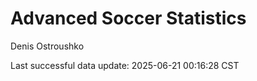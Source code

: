 # Advanced Soccer Statistics
Denis Ostroushko

<!-- gfm -->

Last successful data update: 2025-06-21 00:16:28 CST
